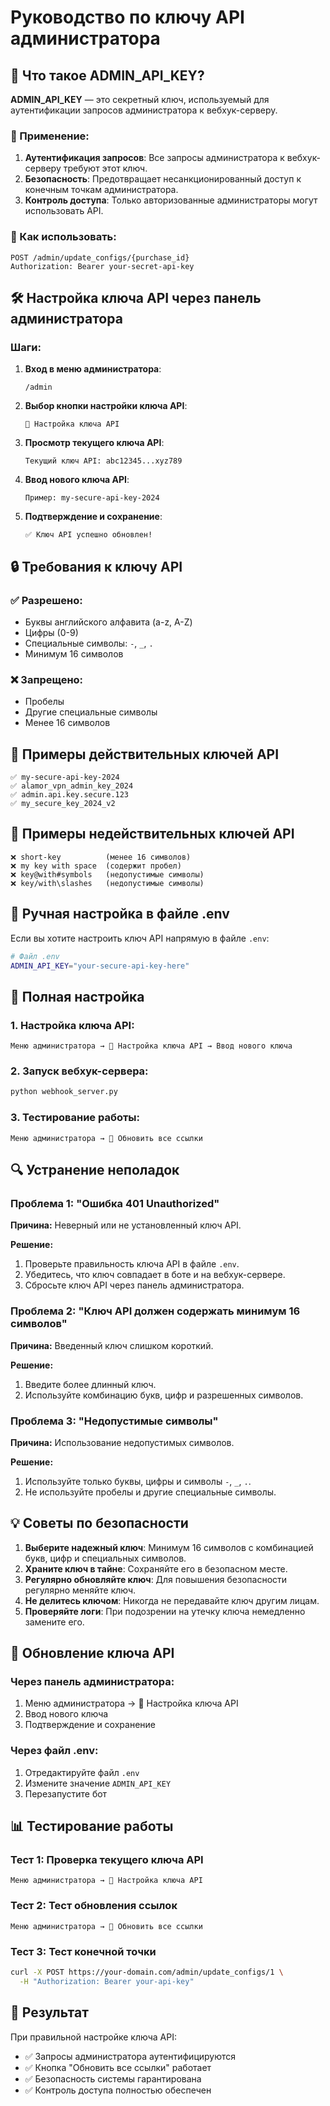 # Руководство по ключу API администратора

## 🔑 Что такое ADMIN_API_KEY?

**ADMIN_API_KEY** — это секретный ключ, используемый для аутентификации запросов администратора к вебхук-серверу.

### 🎯 Применение:

1. **Аутентификация запросов**: Все запросы администратора к вебхук-серверу требуют этот ключ.
2. **Безопасность**: Предотвращает несанкционированный доступ к конечным точкам администратора.
3. **Контроль доступа**: Только авторизованные администраторы могут использовать API.

### 📡 Как использовать:

```http
POST /admin/update_configs/{purchase_id}
Authorization: Bearer your-secret-api-key
```

## 🛠️ Настройка ключа API через панель администратора

### Шаги:

1. **Вход в меню администратора**:
   ```
   /admin
   ```

2. **Выбор кнопки настройки ключа API**:
   ```
   🔑 Настройка ключа API
   ```

3. **Просмотр текущего ключа API**:
   ```
   Текущий ключ API: abc12345...xyz789
   ```

4. **Ввод нового ключа API**:
   ```
   Пример: my-secure-api-key-2024
   ```

5. **Подтверждение и сохранение**:
   ```
   ✅ Ключ API успешно обновлен!
   ```

## 🔒 Требования к ключу API

### ✅ Разрешено:
- Буквы английского алфавита (a-z, A-Z)
- Цифры (0-9)
- Специальные символы: `-`, `_`, `.`
- Минимум 16 символов

### ❌ Запрещено:
- Пробелы
- Другие специальные символы
- Менее 16 символов

## 📝 Примеры действительных ключей API

```
✅ my-secure-api-key-2024
✅ alamor_vpn_admin_key_2024
✅ admin.api.key.secure.123
✅ my_secure_key_2024_v2
```

## 📝 Примеры недействительных ключей API

```
❌ short-key          (менее 16 символов)
❌ my key with space  (содержит пробел)
❌ key@with#symbols   (недопустимые символы)
❌ key/with\slashes   (недопустимые символы)
```

## 🔧 Ручная настройка в файле .env

Если вы хотите настроить ключ API напрямую в файле `.env`:

```bash
# Файл .env
ADMIN_API_KEY="your-secure-api-key-here"
```

## 🚀 Полная настройка

### 1. Настройка ключа API:
```
Меню администратора → 🔑 Настройка ключа API → Ввод нового ключа
```

### 2. Запуск вебхук-сервера:
```bash
python webhook_server.py
```

### 3. Тестирование работы:
```
Меню администратора → 🔄 Обновить все ссылки
```

## 🔍 Устранение неполадок

### Проблема 1: "Ошибка 401 Unauthorized"

**Причина:** Неверный или не установленный ключ API.

**Решение:**
1. Проверьте правильность ключа API в файле `.env`.
2. Убедитесь, что ключ совпадает в боте и на вебхук-сервере.
3. Сбросьте ключ API через панель администратора.

### Проблема 2: "Ключ API должен содержать минимум 16 символов"

**Причина:** Введенный ключ слишком короткий.

**Решение:**
1. Введите более длинный ключ.
2. Используйте комбинацию букв, цифр и разрешенных символов.

### Проблема 3: "Недопустимые символы"

**Причина:** Использование недопустимых символов.

**Решение:**
1. Используйте только буквы, цифры и символы `-`, `_`, `.`.
2. Не используйте пробелы и другие специальные символы.

## 💡 Советы по безопасности

1. **Выберите надежный ключ**: Минимум 16 символов с комбинацией букв, цифр и специальных символов.
2. **Храните ключ в тайне**: Сохраняйте его в безопасном месте.
3. **Регулярно обновляйте ключ**: Для повышения безопасности регулярно меняйте ключ.
4. **Не делитесь ключом**: Никогда не передавайте ключ другим лицам.
5. **Проверяйте логи**: При подозрении на утечку ключа немедленно замените его.

## 🔄 Обновление ключа API

### Через панель администратора:
1. Меню администратора → 🔑 Настройка ключа API
2. Ввод нового ключа
3. Подтверждение и сохранение

### Через файл .env:
1. Отредактируйте файл `.env`
2. Измените значение `ADMIN_API_KEY`
3. Перезапустите бот

## 📊 Тестирование работы

### Тест 1: Проверка текущего ключа API
```
Меню администратора → 🔑 Настройка ключа API
```

### Тест 2: Тест обновления ссылок
```
Меню администратора → 🔄 Обновить все ссылки
```

### Тест 3: Тест конечной точки
```bash
curl -X POST https://your-domain.com/admin/update_configs/1 \
  -H "Authorization: Bearer your-api-key"
```

## 🎯 Результат

При правильной настройке ключа API:
- ✅ Запросы администратора аутентифицируются
- ✅ Кнопка "Обновить все ссылки" работает
- ✅ Безопасность системы гарантирована
- ✅ Контроль доступа полностью обеспечен
